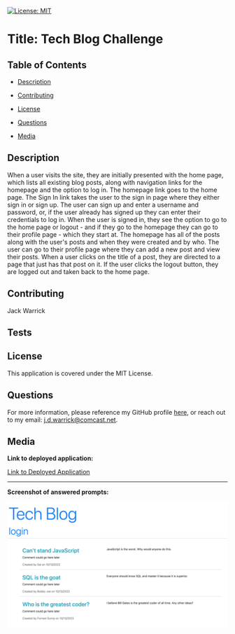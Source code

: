
[![License: MIT](https://img.shields.io/badge/License-MIT-yellow.svg)](https://opensource.org/licenses/MIT)

# Title: Tech Blog Challenge 

## Table of Contents

* [Description](#description)

* [Contributing](#contributing)

* [License](#license)

* [Questions](#questions)

* [Media](#media)

## Description

When a user visits the site, they are initially presented with the home page, which lists all existing blog posts, along with navigation links for the homepage and the option to log in. The homepage link goes to the home page. The Sign In link takes the user to the sign in page where they either sign in or sign up. The user can sign up and enter a username and password, or, if the user already has signed up they can enter their credentials to log in. When the user is signed in, they see the option to go to the home page or logout - and if they go to the homepage they can go to their profile page - which they start at. The homepage has all of the posts along with the user's posts and when they were created and by who. The user can go to their profile page where they can add a new post and view their posts. When a user clicks on the title of a post, they are directed to a page that just has that post on it. If the user clicks the logout button, they are logged out and taken back to the home page. 

## Contributing

Jack Warrick

## Tests

## License

This application is covered under the MIT License.

## Questions

For more information, please reference my GitHub profile [here](https://github.com/JackWarrick), or reach out to my email: j.d.warrick@comcast.net.

## Media

**Link to deployed application:**

[Link to Deployed Application]()

-----

**Screenshot of answered prompts:**

![Screenshot of Program](assets/Tech-Blog.png)
